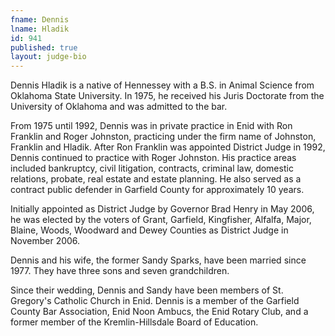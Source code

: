 ```yaml
---
fname: Dennis
lname: Hladik
id: 941
published: true
layout: judge-bio
---
```

Dennis Hladik is a native of Hennessey with a B.S. in Animal Science
from Oklahoma State University. In 1975, he received his Juris Doctorate
from the University of Oklahoma and was admitted to the bar.

From 1975 until 1992, Dennis was in private practice in Enid with Ron
Franklin and Roger Johnston, practicing under the firm name of Johnston,
Franklin and Hladik. After Ron Franklin was appointed District Judge in
1992, Dennis continued to practice with Roger Johnston. His practice
areas included bankruptcy, civil litigation, contracts, criminal law,
domestic relations, probate, real estate and estate planning. He also
served as a contract public defender in Garfield County for
approximately 10 years.

Initially appointed as District Judge by Governor Brad Henry in May
2006, he was elected by the voters of Grant, Garfield, Kingfisher,
Alfalfa, Major, Blaine, Woods, Woodward and Dewey Counties as District
Judge in November 2006.

Dennis and his wife, the former Sandy Sparks, have been married since
1977. They have three sons and seven grandchildren.

Since their wedding, Dennis and Sandy have been members of St. Gregory's
Catholic Church in Enid. Dennis is a member of the Garfield County Bar
Association, Enid Noon Ambucs, the Enid Rotary Club, and a former member
of the Kremlin-Hillsdale Board of Education.
